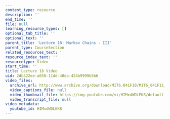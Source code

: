 ```yaml
---
content_type: resource
description: ''
end_time: ''
file: null
learning_resource_types: []
optional_tab_title: ''
optional_text: ''
parent_title: 'Lecture 18: Markov Chains - III'
parent_type: CourseSection
related_resources_text: ''
resource_index_text: ''
resourcetype: Video
start_time: ''
title: Lecture 18 Video
uid: 2db322ee-a658-11dd-40da-424b9999b5b6
video_files:
  archive_url: http://www.archive.org/download/MIT6.041F10/MIT6_041F11_lec18_300k.mp4
  video_captions_file: null
  video_thumbnail_file: https://img.youtube.com/vi/HIMxdWDLEK8/default.jpg
  video_transcript_file: null
video_metadata:
  youtube_id: HIMxdWDLEK8
---
```

